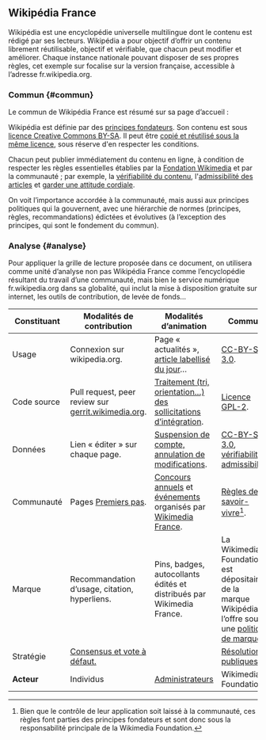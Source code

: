 ## Wikipédia France

Wikipédia est une encyclopédie universelle multilingue dont le contenu est rédigé par ses lecteurs. Wikipédia a pour objectif d’offrir un contenu librement réutilisable, objectif et vérifiable, que chacun peut modifier et améliorer. Chaque instance nationale pouvant disposer de ses propres règles, cet exemple sur focalise sur la version française, accessible à l’adresse fr.wikipedia.org.

### Commun {#commun}

Le commun de Wikipédia France est résumé sur sa page d’accueil :

Wikipédia est définie par des [principes fondateurs](https://fr.wikipedia.org/wiki/Wikip%C3%A9dia:Principes_fondateurs). Son contenu est sous [licence Creative Commons BY-SA](http://creativecommons.org/licenses/by-sa/3.0/deed.fr). Il peut être [copié et réutilisé sous la même licence](https://fr.wikipedia.org/wiki/Wikip%C3%A9dia:Citation_et_r%C3%A9utilisation_du_contenu_de_Wikip%C3%A9dia), sous réserve d&#039;en respecter les conditions.

Chacun peut publier immédiatement du contenu en ligne, à condition de respecter les règles essentielles établies par la [Fondation Wikimedia](https://wikimediafoundation.org/wiki/Terms_of_Use/fr) et par la communauté ; par exemple, la [vérifiabilité du contenu](https://fr.wikipedia.org/wiki/Wikip%C3%A9dia:V%C3%A9rifiabilit%C3%A9), l&#039;[admissibilité des articles](https://fr.wikipedia.org/wiki/Wikip%C3%A9dia:Crit%C3%A8res_d%27admissibilit%C3%A9_des_articles) et [garder une attitude cordiale](https://fr.wikipedia.org/wiki/Wikip%C3%A9dia:R%C3%A8gles_de_savoir-vivre).

On voit l’importance accordée à la communauté, mais aussi aux principes politiques qui la gouvernent, avec une hiérarchie de normes (principes, règles, recommandations) édictées et évolutives (à l’exception des principes, qui sont le fondement du commun).

### Analyse {#analyse}

Pour appliquer la grille de lecture proposée dans ce document, on utilisera comme unité d’analyse non pas Wikipédia France comme l’encyclopédie résultant du travail d’une communauté, mais bien le service numérique fr.wikipedia.org dans sa globalité, qui inclut la mise à disposition gratuite sur internet, les outils de contribution, de levée de fonds…

| **Constituant** | **Modalités de contribution** | **Modalités d’animation** | **Commun** |
| --- | --- | --- | --- |
| Usage | Connexion sur wikipedia.org. | Page « actualités », [article labellisé du jour](https://fr.wikipedia.org/wiki/Wikip%C3%A9dia:Accueil_principal)… | [CC-BY-SA-3.0](https://creativecommons.org/licenses/by-sa/3.0/deed.fr). |
| Code source | Pull request, peer review sur [gerrit.wikimedia.org](https://gerrit.wikimedia.org). | [Traitement (tri, orientation…) des sollicitations d’intégration](https://github.com/wikimedia/mediawiki/pull/66). | [Licence GPL-2](https://github.com/wikimedia/mediawiki/blob/master/COPYING). |
| Données | Lien « éditer » sur chaque page. | [Suspension de compte, annulation de modifications](https://fr.wikipedia.org/wiki/Wikip%C3%A9dia:Administrateur#Fonctionnalit.C3.A9s_suppl.C3.A9mentaires_qui_lui_sont_accord.C3.A9es). | [CC-BY-SA-3.0](https://creativecommons.org/licenses/by-sa/3.0/deed.fr), [vérifiabilité](https://fr.wikipedia.org/wiki/Wikip%C3%A9dia:V%C3%A9rifiabilit%C3%A9), [admissibilité](https://fr.wikipedia.org/wiki/Wikip%C3%A9dia:Crit%C3%A8res_d%27admissibilit%C3%A9_des_articles). |
| Communauté | Pages [Premiers pas](https://fr.wikipedia.org/wiki/Aide:Premiers_pas). | [Concours annuels](http://wikilovesmonuments.fr) et [événements](https://fr.wikipedia.org/wiki/Wikip%C3%A9dia:WikiCheese) organisés par [Wikimedia France](https://www.wikimedia.fr). | [Règles de savoir-vivre](https://fr.wikipedia.org/wiki/Wikip%C3%A9dia:R%C3%A8gles_de_savoir-vivre)[^24]. |
| Marque | Recommandation d’usage, citation, hyperliens. | Pins, badges, autocollants édités et distribués par Wikimedia France. | La Wikimedia Foundation est dépositaire de la marque Wikipédia et l’offre sous une [politique de marques](https://meta.wikimedia.org/wiki/Trademark_policy/fr). |
| Stratégie | [Consensus et vote à défaut.](https://fr.wikipedia.org/wiki/Wikip%C3%A9dia:Syst%C3%A8me_de_prise_de_d%C3%A9cision) |  | [Résolutions publiques.](https://wikimediafoundation.org/wiki/R%C3%A9solutions) |
| **Acteur** | Individus | [Administrateurs](https://fr.wikipedia.org/wiki/Wikip%C3%A9dia:Administrateur) | Wikimedia Foundation |


[^24]: Bien que le contrôle de leur application soit laissé à la communauté, ces règles font parties des principes fondateurs et sont donc sous la responsabilité principale de la Wikimedia Foundation.
